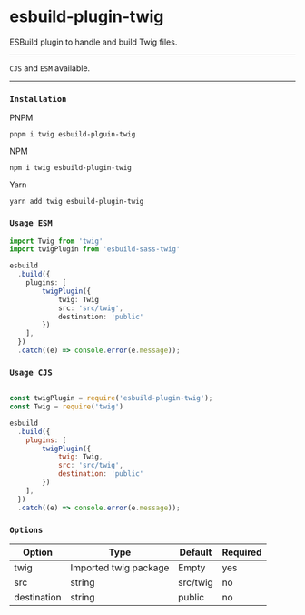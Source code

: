 # esbuild-plugin-twig

ESBuild plugin to handle and build Twig files.

---

`CJS` and `ESM` available.

---

### `Installation`

PNPM

```
pnpm i twig esbuild-plguin-twig
```

NPM

```
npm i twig esbuild-plugin-twig
```

Yarn

```
yarn add twig esbuild-plugin-twig
```

### `Usage ESM`

```TypeScript
import Twig from 'twig'
import twigPlugin from 'esbuild-sass-twig'

esbuild
  .build({
    plugins: [
        twigPlugin({
            twig: Twig
            src: 'src/twig',
            destination: 'public'
        })
    ],
  })
  .catch((e) => console.error(e.message));
```

### `Usage CJS`

```JavaScript

const twigPlugin = require('esbuild-plugin-twig');
const Twig = require('twig')

esbuild
  .build({
    plugins: [
        twigPlugin({
            twig: Twig,
            src: 'src/twig',
            destination: 'public'
        })
    ],
  })
  .catch((e) => console.error(e.message));
```


### `Options`

| Option        | Type                  | Default       | Required |
| ------------- | --------------------- | ------------- | -------- |
| twig          | Imported twig package | Empty         | yes      |
| src           | string                | src/twig      | no       |
| destination   | string                | public        | no       |
